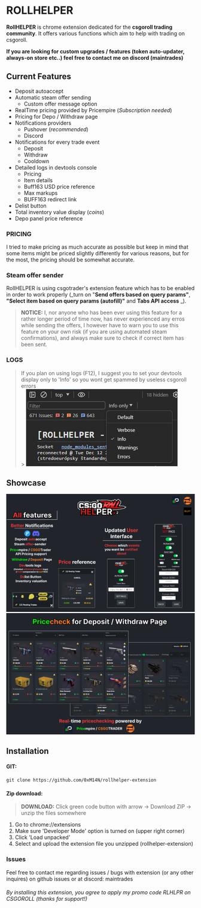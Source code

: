 # ROLLHELPER


**RollHELPER** is chrome extension dedicated for the **csgoroll trading
community**. It offers various functions which aim to help with trading on
csgoroll.

**If you are looking for custom upgrades / features (token auto-updater, always-on store etc..) feel free to contact me on discord (maintrades)** 

## Current Features

- Deposit autoaccept
- Automatic steam offer sending
  - Custom offer message option
- RealTime pricing provided by Pricempire (_Subscription needed_)
- Pricing for Depo / Withdraw page
- Notifications providers
  - Pushover (_recommended_)
  - Discord
- Notifications for every trade event
  - Deposit
  - Withdraw
  - Cooldown
- Detailed logs in devtools console
  - Pricing
  - Item details
  - Buff163 USD price reference
  - Max markups
  - BUFF163 redirect link
- Delist button
- Total inventory value display (_coins_)
- Depo panel price reference

### PRICING

I tried to make pricing as much accurate as possible but keep in mind that some
items might be priced slightly differently for various reasons, but for the
most, the pricing should be somewhat accurate.

### Steam offer sender

RollHELPER is using csgotrader's extension feature which has to be enabled  
in order to work properly (_turn on "**Send offers based on query params"**,
**"Select item based on query params (autofill)"** and **Tabs API access** _).

> **NOTICE:** I, nor anyone who has been ever using this feature for a rather
> longer period of time now, has never experienced any erros while sending the
> offers, I however have to warn you to use this feature on your own risk (if
> you are using automated steam confirmations), and always make sure to check if
> correct item has been sent.

### LOGS

> If you plan on using logs (F12), I suggest you to set your devtools display
> only to 'Info' so you wont get spammed by useless csgoroll errors<br> >
> ![devtool.png](assets%2Fshowcase%2Fdevtool.png)

## Showcase

![main-showcase.png](assets/showcase/main-showcase.png)
![DepoWithdraw.png](assets/showcase/DepoWithdraw.png)

## Installation

#### GIT:

`git clone https://github.com/0xM14N/rollhelper-extension`

#### Zip download:

> **DOWNLOAD:** Click green code button with arrow -> Download ZIP -> unzip the
> files somewhere

1. Go to chrome://extensions
2. Make sure 'Developer Mode' option is turned on (upper right corner)
3. Click 'Load unpacked'
4. Select and upload the extension file you unzipped (rollhelper-extension)

### Issues

Feel free to contact me regarding issues / bugs with extension (or any other inquires) on github issues or at discord: maintrades

###### _By installing this extension, you agree to apply my promo code RLHLPR on CSGOROLL_ (thanks for support!)
